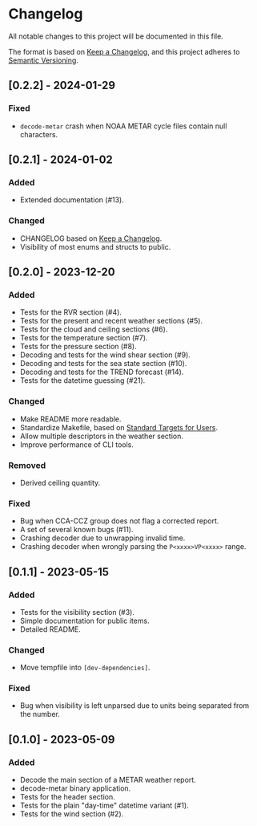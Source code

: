 # Changelog

All notable changes to this project will be documented in this file.

The format is based on [Keep a Changelog](https://keepachangelog.com/en/1.1.0/),
and this project adheres to [Semantic Versioning](https://semver.org/spec/v2.0.0.html).

## [0.2.2] - 2024-01-29

### Fixed

- `decode-metar` crash when NOAA METAR cycle files contain null characters.

## [0.2.1] - 2024-01-02

### Added

- Extended documentation (#13).

### Changed

- CHANGELOG based on [Keep a Changelog](https://keepachangelog.com/en/1.1.0/).
- Visibility of most enums and structs to public.

## [0.2.0] - 2023-12-20

### Added

- Tests for the RVR section (#4).
- Tests for the present and recent weather sections (#5).
- Tests for the cloud and ceiling sections (#6).
- Tests for the temperature section (#7).
- Tests for the pressure section (#8).
- Decoding and tests for the wind shear section (#9).
- Decoding and tests for the sea state section (#10).
- Decoding and tests for the TREND forecast (#14).
- Tests for the datetime guessing (#21).

### Changed

- Make README more readable.
- Standardize Makefile, based on [Standard Targets for Users](https://www.gnu.org/software/make/manual/html_node/Standard-Targets.html).
- Allow multiple descriptors in the weather section.
- Improve performance of CLI tools.

### Removed

- Derived ceiling quantity.

### Fixed

- Bug when CCA-CCZ group does not flag a corrected report.
- A set of several known bugs (#11).
- Crashing decoder due to unwrapping invalid time.
- Crashing decoder when wrongly parsing the `P<xxxx>VP<xxxx>` range.

## [0.1.1] - 2023-05-15

### Added

- Tests for the visibility section (#3).
- Simple documentation for public items.
- Detailed README.

### Changed

- Move tempfile into `[dev-dependencies]`.

### Fixed

- Bug when visibility is left unparsed due to units being separated from the number.

## [0.1.0] - 2023-05-09

### Added

- Decode the main section of a METAR weather report.
- decode-metar binary application.
- Tests for the header section.
- Tests for the plain "day-time" datetime variant (#1).
- Tests for the wind section (#2).
